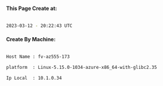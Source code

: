 
   
#### This Page Create at:

```bash

2023-03-12 - 20:22:43 UTC

```

#### Create By Machine:

```bash

Host Name : fv-az555-173

platform  : Linux-5.15.0-1034-azure-x86_64-with-glibc2.35

Ip Local  : 10.1.0.34

```


